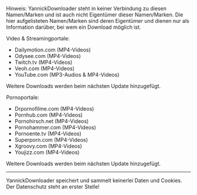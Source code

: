 Hinweis: YannickDownloader steht in keiner Verbindung zu diesen Namen/Marken und ist auch nicht Eigentümer dieser Namen/Marken. Die hier aufgelisteten Namen/Marken sind deren Eigentümer und dienen nur als Information darüber, bei wem ein Download möglich ist.

Video & Streamingportale:

- Dailymotion.com (MP4-Videos)
- Odysee.com (MP4-Videos)
- Twitch.tv (MP4-Videos)
- Veoh.com (MP4-Videos)
- YouTube.com (MP3-Audios & MP4-Videos)

Weitere Downloads werden beim nächsten Update hinzugefügt.

Pornoportale:

- Drpornofilme.com (MP4-Videos)
- Pornhub.com (MP4-Videos)
- Pornohirsch.net (MP4-Videos)
- Pornohammer.com (MP4-Videos)
- Pornoente.tv (MP4-Videos)
- Superporn.com (MP4-Videos)
- Xgroovy.com (MP4-Videos)
- Youjizz.com (MP4-Videos)

Weitere Downloads werden beim nächsten Update hinzugefügt.



-------------------------


YannickDownloader speichert und sammelt keinerlei Daten und Cookies. Der Datenschutz steht an erster Stelle!
